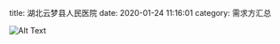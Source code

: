 title: 湖北云梦县人民医院
date: 2020-01-24 11:16:01
category: 需求方汇总




![Alt Text]({static}/images/yunmengrenmin.jpg)


